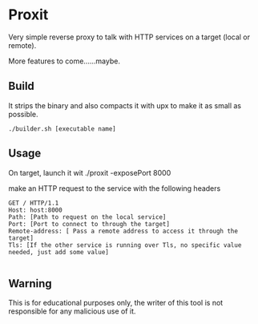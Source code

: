 # Proxit


Very simple reverse proxy to talk with HTTP services on a target (local or remote).

More features to come......maybe.


## Build
It strips the binary and also compacts it with upx to make it as small as possible.

``` ./builder.sh [executable name] ```

## Usage
On target, launch it wit ./proxit -exposePort 8000

make an HTTP request to the service with the following headers

```
GET / HTTP/1.1
Host: host:8000
Path: [Path to request on the local service]
Port: [Port to connect to through the target]
Remote-address: [ Pass a remote address to access it through the target]
Tls: [If the other service is running over Tls, no specific value needed, just add some value]


```

## Warning
This is for educational purposes only, the writer of this tool is not responsible for any malicious use of it.